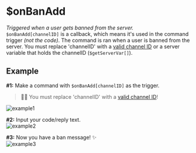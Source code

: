 # $onBanAdd
*Triggered when a user gets banned from the server.*\
`$onBanAdd[channelID]` is a callback, which means it's used in the command trigger *(not the code)*. The command is ran when a user is banned from the server. You must replace 'channelID' with a [valid channel ID](https://support.discord.com/hc/en-us/articles/206346498-Where-can-I-find-my-User-Server-Message-ID-) or a server variable that holds the channelID (`$getServerVar[]`).

## Example
**#1:** Make a command with `$onBanAdd[channelID]` as the trigger.
> 🧙‍♂️ You must replace 'channelID' with a [valid channel ID](https://support.discord.com/hc/en-us/articles/206346498-Where-can-I-find-my-User-Server-Message-ID-)!

![example1](https://user-images.githubusercontent.com/69215413/129491257-7fa6c9c4-e4b4-47c1-8df0-3f580ffa79bf.png)

**#2:** Input your code/reply text.\
![example2](https://user-images.githubusercontent.com/69215413/129491086-e6a96af6-edeb-4f2b-b226-0e49ed59f544.png)

**#3:** Now you have a ban message! ✨\
![example3](https://user-images.githubusercontent.com/69215413/129491043-f587388a-6de8-4c81-a2ef-95a9ef54acbc.png)
